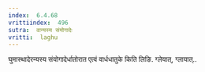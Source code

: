 ```yaml
---
index:  6.4.68
vrittiindex:  496
sutra:  वान्यस्य संयोगादेः
vritti:  laghu 
---
```


घुमास्थादेरन्यस्य संयोगादेर्धातोरात एत्वं वार्धधातुके किति लिङि. ग्लेयात्, ग्लायात्..


